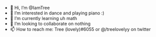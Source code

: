 - 👋 Hi, I’m @IamTree
- 👀 I’m interested in dance and playing piano :)
- 🌱 I’m currently learning uh math
- 💞️ I’m looking to collaborate on nothing
- 📫 How to reach me: Tree (lovely)#6055 or @/treelovelyy on twitter
